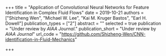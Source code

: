 +++
title = "Application of Convolutional Neural Networks for Feature Identification in Complex Fluid Flows"
date = 2019-10-21
authors = ["Shizheng Wen", "Michael W. Lee", "Kai M. Kruger Bastos", "Earl H. Dowell"]
publication_types = ["2"]
abstract = ""
selected = true
publication = "Under review by *AIAA Journal*."
publication_short = "Under review by *AIAA Journal*"
url_code = "https://github.com/Shizheng-Wen/CNN-identification-in-Fluid-Mechanics"

+++

